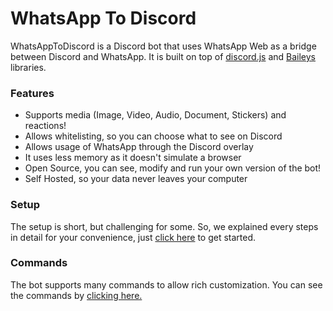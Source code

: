 # WhatsApp To Discord

WhatsAppToDiscord is a Discord bot that uses WhatsApp Web as a bridge between Discord and WhatsApp. It is built on top of [discord.js](https://github.com/discordjs/discord.js) and [Baileys](https://github.com/adiwajshing/Baileys) libraries.

### Features

- Supports media (Image, Video, Audio, Document, Stickers) and reactions!
- Allows whitelisting, so you can choose what to see on Discord
- Allows usage of WhatsApp through the Discord overlay
- It uses less memory as it doesn't simulate a browser
- Open Source, you can see, modify and run your own version of the bot!
- Self Hosted, so your data never leaves your computer

### Setup

The setup is short, but challenging for some. So, we explained every steps in detail for your convenience, just [click here](setup.md) to get started.

### Commands

The bot supports many commands to allow rich customization. You can see the commands by [clicking here.](commands.md)
